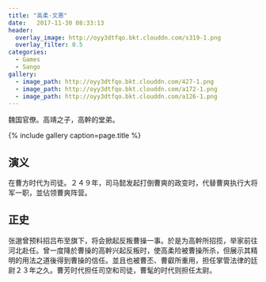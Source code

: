 ```yaml
---
title: "高柔·文惠"
date:   2017-11-30 08:33:13
header:
  overlay_image: http://oyy3dtfqo.bkt.clouddn.com/s319-1.png
  overlay_filter: 0.5
categories:
  - Games
  - Sango
gallery:
  - image_path: http://oyy3dtfqo.bkt.clouddn.com/427-1.png
  - image_path: http://oyy3dtfqo.bkt.clouddn.com/a172-1.png
  - image_path: http://oyy3dtfqo.bkt.clouddn.com/a126-1.png
---
```


魏国官僚。高靖之子，高幹的堂弟。

{% include gallery caption=page.title %}

## 演义

在曹方时代为司徒。２４９年，司马懿发起打倒曹爽的政变时，代替曹爽执行大将军一职，並佔领曹爽阵营。

## 正史

张邈曾预料招吕布至旗下，将会掀起反叛曹操一事。於是为高幹所招揽，举家前往河北赴任。曾一度降於曹操的高幹兴起反叛时，使高柔险被曹操所杀，但展示其精明的用法之道後得到曹操的信任。並且也被曹丕、曹叡所重用，担任掌管法律的廷尉２３年之久。曹芳时代担任司空和司徒，曹髦的时代则担任太尉。